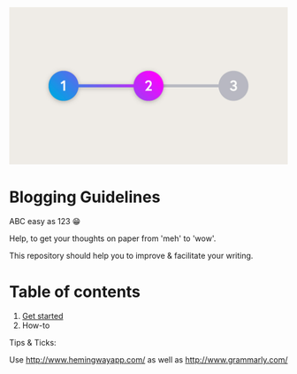 ![blogging guidelines](https://github.com/Viertelkind/blogging-guidelines/blob/master/3-Step%20Workflow.jpg)

# Blogging Guidelines

ABC easy as 123 😁

Help, to get your thoughts on paper from 'meh' to 'wow'.

This repository should help you to improve & facilitate your writing.

# Table of contents

1. [Get started](../master/get-started.md)
2. How-to


Tips & Ticks:

Use http://www.hemingwayapp.com/ as well as http://www.grammarly.com/

